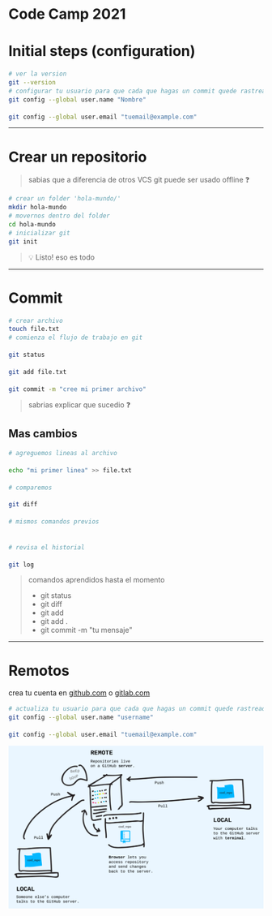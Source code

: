 # Code Camp 2021



# Initial steps (configuration)

```bash
# ver la version
git --version
# configurar tu usuario para que cada que hagas un commit quede rastreado tu nombre y correo
git config --global user.name "Nombre"

git config --global user.email "tuemail@example.com"

```

---

# Crear un repositorio

> sabias que a diferencia de otros VCS git puede ser usado offline ❓

```bash
# crear un folder 'hola-mundo/'
mkdir hola-mundo
# movernos dentro del folder
cd hola-mundo
# inicializar git
git init
```

> 💡 Listo! eso es todo

---
# Commit

```bash
# crear archivo
touch file.txt
# comienza el flujo de trabajo en git

git status

git add file.txt

git commit -m "cree mi primer archivo"
```

> sabrias explicar que sucedio ❓


## Mas cambios

```bash
# agreguemos lineas al archivo

echo "mi primer linea" >> file.txt

# comparemos

git diff

# mismos comandos previos


# revisa el historial

git log

```




> comandos aprendidos hasta el momento
> - git status
> - git diff
> - git add <ARCHIVO>
> - git add .
> - git commit -m "tu mensaje"


---

# Remotos

crea tu cuenta en [github.com](github.com) o [gitlab.com](gitlab.com)

```bash
# actualiza tu usuario para que cada que hagas un commit quede rastreado tu nombre y correo
git config --global user.name "username"

git config --global user.email "tuemail@example.com"

```


![1](.docs/remotes.png)